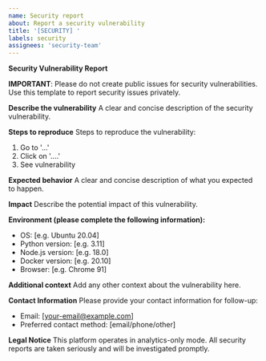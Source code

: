 ```yaml
---
name: Security report
about: Report a security vulnerability
title: '[SECURITY] '
labels: security
assignees: 'security-team'
---
```


**Security Vulnerability Report**

**IMPORTANT**: Please do not create public issues for security vulnerabilities. Use this template to report security issues privately.

**Describe the vulnerability**
A clear and concise description of the security vulnerability.

**Steps to reproduce**
Steps to reproduce the vulnerability:
1. Go to '...'
2. Click on '....'
3. See vulnerability

**Expected behavior**
A clear and concise description of what you expected to happen.

**Impact**
Describe the potential impact of this vulnerability.

**Environment (please complete the following information):**
 - OS: [e.g. Ubuntu 20.04]
 - Python version: [e.g. 3.11]
 - Node.js version: [e.g. 18.0]
 - Docker version: [e.g. 20.10]
 - Browser: [e.g. Chrome 91]

**Additional context**
Add any other context about the vulnerability here.

**Contact Information**
Please provide your contact information for follow-up:
- Email: [your-email@example.com]
- Preferred contact method: [email/phone/other]

**Legal Notice**
This platform operates in analytics-only mode. All security reports are taken seriously and will be investigated promptly.
